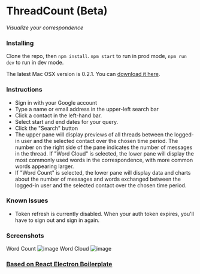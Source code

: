 # ThreadCount (Beta)

_Visualize your correspondence_

### Installing

Clone the repo, then `npm install`. `npm start` to run in prod mode, `npm run dev` to run in dev mode.

The latest Mac OSX version is 0.2.1. You can [download it here](https://www.dropbox.com/s/qxuwcxk1w8mkt33/ThreadCount-0.2.1.dmg?dl=0).

### Instructions

- Sign in with your Google account
- Type a name or email address in the upper-left search bar
- Click a contact in the left-hand bar.
- Select start and end dates for your query.
- Click the "Search" button
- The upper pane will display previews of all threads between the logged-in user and the selected contact over the chosen time period. The number on the right side of the pane indicates the number of messages in the thread. If "Word Cloud" is selected, the lower pane will display the most commonly used words in the correspondence, with more common words appearing larger.
- If "Word Count" is selected, the lower pane will display data and charts about the number of messages and words exchanged between the logged-in user and the selected contact over the chosen time period.

### Known Issues

- Token refresh is currently disabled. When your auth token expires, you'll have to sign out and sign in again.

### Screenshots

Word Count
![image](https://i.imgur.com/zQNl2rX.png)
Word Cloud
![image](https://i.imgur.com/VZf6pEI.png)

### [Based on React Electron Boilerplate](https://github.com/chentsulin/electron-react-boilerplate)
